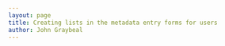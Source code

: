 ```yaml
---
layout: page
title: Creating lists in the metadata entry forms for users
author: John Graybeal
---
```


